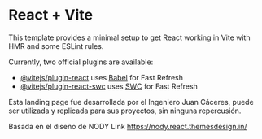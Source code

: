 # React + Vite

This template provides a minimal setup to get React working in Vite with HMR and some ESLint rules.

Currently, two official plugins are available:

- [@vitejs/plugin-react](https://github.com/vitejs/vite-plugin-react/blob/main/packages/plugin-react/README.md) uses [Babel](https://babeljs.io/) for Fast Refresh
- [@vitejs/plugin-react-swc](https://github.com/vitejs/vite-plugin-react-swc) uses [SWC](https://swc.rs/) for Fast Refresh


Esta landing page fue desarrollada por el Ingeniero Juan Cáceres, puede ser utilizada y replicada para sus proyectos, sin ninguna repercusión.

Basada en el diseño de NODY
Link https://nody.react.themesdesign.in/